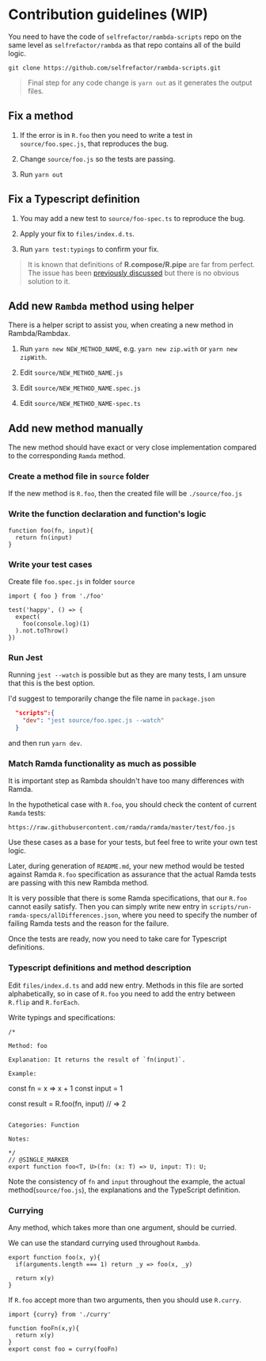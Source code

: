 # Contribution guidelines (WIP)

You need to have the code of `selfrefactor/rambda-scripts` repo on the same level as `selfrefactor/rambda` as that repo contains all of the build logic.

`git clone https://github.com/selfrefactor/rambda-scripts.git`

> Final step for any code change is `yarn out` as it generates the output files.

## Fix a method

1. If the error is in `R.foo` then you need to write a test in `source/foo.spec.js`, that reproduces the bug.

2. Change `source/foo.js` so the tests are passing.

3. Run `yarn out`

## Fix a Typescript definition

1. You may add a new test to `source/foo-spec.ts` to reproduce the bug.

2. Apply your fix to `files/index.d.ts`.

3. Run `yarn test:typings` to confirm your fix.

> It is known that definitions of **R.compose/R.pipe** are far from perfect. The issue has been [previously discussed](https://github.com/selfrefactor/rambda/issues/466) but there is no obvious solution to it.

## Add new `Rambda` method using helper

There is a helper script to assist you, when creating a new method in Rambda/Rambdax.

1. Run `yarn new NEW_METHOD_NAME`, e.g. `yarn new zip.with` or `yarn new zipWith`.

2. Edit `source/NEW_METHOD_NAME.js`

3. Edit `source/NEW_METHOD_NAME.spec.js`

4. Edit `source/NEW_METHOD_NAME-spec.ts`

## Add new method manually

The new method should have exact or very close implementation compared to the corresponding `Ramda` method.

### Create a method file in `source` folder

If the new method is `R.foo`, then the created file will be `./source/foo.js`

### Write the function declaration and function's logic

```
function foo(fn, input){
  return fn(input)
}
```

### Write your test cases

Create file `foo.spec.js` in folder `source`

```
import { foo } from './foo'

test('happy', () => {
  expect(
    foo(console.log)(1)
  ).not.toThrow()
})
```

### Run Jest

Running `jest --watch` is possible but as they are many tests, I am unsure that this is the best option.

I'd suggest to temporarily change the file name in `package.json`

```json
  "scripts":{
    "dev": "jest source/foo.spec.js --watch"
  }
```

and then run `yarn dev`.

### Match Ramda functionality as much as possible

It is important step as Rambda shouldn't have too many differences with Ramda.

In the hypothetical case with `R.foo`, you should check the content of current `Ramda` tests:

`https://raw.githubusercontent.com/ramda/ramda/master/test/foo.js`

Use these cases as a base for your tests, but feel free to write your own test logic.

Later, during generation of `README.md`, your new method would be tested against Ramda `R.foo` specification as assurance that the actual Ramda tests are passing with this new Rambda method.

It is very possible that there is some Ramda specifications, that our `R.foo` cannot easily satisfy. Then you can simply write new entry in `scripts/run-ramda-specs/allDifferences.json`, where you need to specify the number of failing Ramda tests and the reason for the failure.

Once the tests are ready, now you need to take care for Typescript definitions.

### Typescript definitions and method description

Edit `files/index.d.ts` and add new entry. Methods in this file are sorted alphabetically, so in case of `R.foo`  you need to add the entry between `R.flip` and `R.forEach`.

Write typings and specifications:

```text
/*

Method: foo

Explanation: It returns the result of `fn(input)`.

Example:

```
const fn = x => x + 1
const input = 1

const result = R.foo(fn, input)
// => 2
```

Categories: Function

Notes:

*/
// @SINGLE_MARKER
export function foo<T, U>(fn: (x: T) => U, input: T): U;
```

Note the consistency of `fn` and `input` throughout the example, the actual method(`source/foo.js`), the explanations and the TypeScript definition.

### Currying

Any method, which takes more than one argument, should be curried.

We can use the standard currying used throughout `Rambda`.
```
export function foo(x, y){
  if(arguments.length === 1) return _y => foo(x, _y)

  return x(y)
}
```

If `R.foo` accept more than two arguments, then you should use `R.curry`.

```
import {curry} from './curry'

function fooFn(x,y){
  return x(y)
}
export const foo = curry(fooFn)
```
